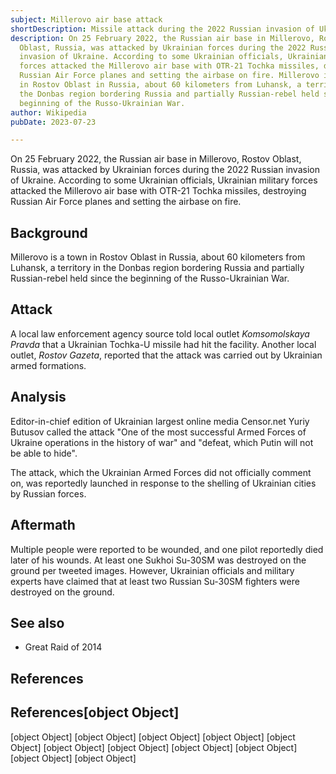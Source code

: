 ```yaml
---
subject: Millerovo air base attack
shortDescription: Missile attack during the 2022 Russian invasion of Ukraine
description: On 25 February 2022, the Russian air base in Millerovo, Rostov
  Oblast, Russia, was attacked by Ukrainian forces during the 2022 Russian
  invasion of Ukraine. According to some Ukrainian officials, Ukrainian military
  forces attacked the Millerovo air base with OTR-21 Tochka missiles, destroying
  Russian Air Force planes and setting the airbase on fire. Millerovo is a town
  in Rostov Oblast in Russia, about 60 kilometers from Luhansk, a territory in
  the Donbas region bordering Russia and partially Russian-rebel held since the
  beginning of the Russo-Ukrainian War.
author: Wikipedia
pubDate: 2023-07-23

---
```


On 25 February 2022, the Russian air base in Millerovo, Rostov Oblast, Russia, was attacked by Ukrainian forces during the 2022 Russian invasion of Ukraine. According to some Ukrainian officials, Ukrainian military forces attacked the Millerovo air base with OTR-21 Tochka missiles, destroying Russian Air Force planes and setting the airbase on fire.

## Background
Millerovo is a town in Rostov Oblast in Russia, about 60 kilometers from Luhansk, a territory in the Donbas region bordering Russia and partially Russian-rebel held since the beginning of the Russo-Ukrainian War.

## Attack
A local law enforcement agency source told local outlet *Komsomolskaya Pravda* that a Ukrainian Tochka-U missile had hit the facility. Another local outlet, *Rostov Gazeta*, reported that the attack was carried out by Ukrainian armed formations.

## Analysis
Editor-in-chief edition of Ukrainian largest online media Censor.net Yuriy Butusov called the attack "One of the most successful Armed Forces of Ukraine operations in the history of war" and "defeat, which Putin will not be able to hide".

The attack, which the Ukrainian Armed Forces did not officially comment on, was reportedly launched in response to the shelling of Ukrainian cities by Russian forces.

## Aftermath
Multiple people were reported to be wounded, and one pilot reportedly died later of his wounds. At least one Sukhoi Su-30SM was destroyed on the ground per tweeted images. However, Ukrainian officials and military experts have claimed that at least two Russian Su-30SM fighters were destroyed on the ground.

## See also
 * Great Raid of 2014


## References
## References[object Object]
[object Object]
[object Object]
[object Object]
[object Object]
[object Object]
[object Object]
[object Object]
[object Object]
[object Object]
[object Object]
[object Object]
